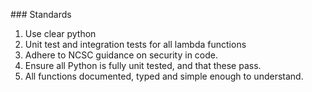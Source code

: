 ### Standards
1. Use clear python
2. Unit test and integration tests for all lambda functions
3. Adhere to NCSC guidance on security in code.
4. Ensure all Python is fully unit tested, and that these pass.
5. All functions documented, typed and simple enough to understand.

